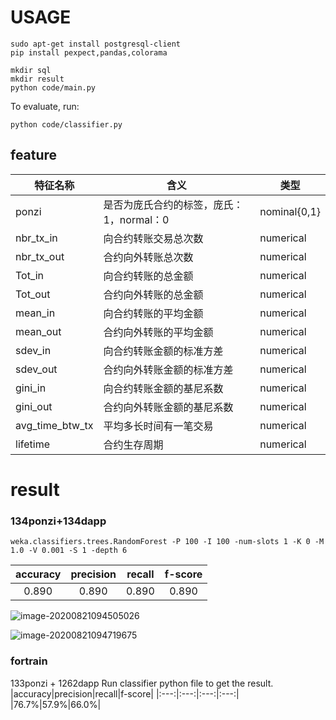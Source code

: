 # USAGE
```
sudo apt-get install postgresql-client
pip install pexpect,pandas,colorama

mkdir sql
mkdir result
python code/main.py
```
To evaluate, run:
```
python code/classifier.py
```

## feature

| 特征名称        | 含义                                     | 类型         |
| --------------- | --------------------------------------- | ------------ |
| ponzi           | 是否为庞氏合约的标签，庞氏：1，normal：0 | nominal{0,1} |
| nbr_tx_in       | 向合约转账交易总次数                     | numerical    |
| nbr_tx_out      | 合约向外转账总次数                       | numerical    |
| Tot_in          | 向合约转账的总金额                       | numerical    |
| Tot_out         | 合约向外转账的总金额                     | numerical    |
| mean_in         | 向合约转账的平均金额                     | numerical    |
| mean_out        | 合约向外转账的平均金额                   | numerical    |
| sdev_in         | 向合约转账金额的标准方差                 | numerical    |
| sdev_out        | 合约向外转账金额的标准方差               | numerical    |
| gini_in         | 向合约转账金额的基尼系数                 | numerical    |
| gini_out        | 合约向外转账金额的基尼系数               | numerical    |
| avg_time_btw_tx | 平均多长时间有一笔交易                   | numerical    |
| lifetime        | 合约生存周期                             | numerical    |

# result

### 134ponzi+134dapp

```
weka.classifiers.trees.RandomForest -P 100 -I 100 -num-slots 1 -K 0 -M 1.0 -V 0.001 -S 1 -depth 6
```
|accuracy|precision|recall|f-score|
|:---:|:---:|:---:|:---:|
|0.890|0.890|0.890|0.890|

![image-20200821094505026](C:\Users\14415\AppData\Roaming\Typora\typora-user-images\image-20200821094505026.png)

![image-20200821094719675](C:\Users\14415\AppData\Roaming\Typora\typora-user-images\image-20200821094719675.png)

### fortrain
133ponzi + 1262dapp
Run classifier python file to get the result.
|accuracy|precision|recall|f-score|
|:---:|:---:|:---:|:---:|
|76.7%|57.9%|66.0%|